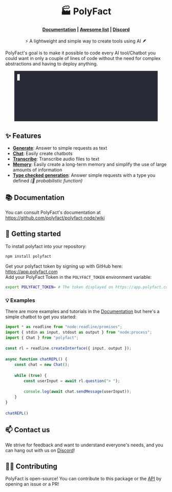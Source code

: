 <h1 align="center">🏭 PolyFact</h1>

<h4 align="center">
    <a href="https://github.com/polyfact/polyfact-node/wiki">Documentation</a> |
    <a href="https://github.com/polyfact/awesome-polyfact">Awesome list</a> |
    <a href="https://discord.gg/8mkBfDXNTM">Discord</a>
</h4>

<p align="center">⚡ A lightweight and simple way to create tools using AI 🪶</p>

PolyFact's goal is to make it possible to code every AI tool/Chatbot you could want in only a couple of lines of code without the need for complex abstractions and having to deploy anything.

<p align="center"><img src="demo.gif" /></p>

## ✨ Features
- **[Generate](https://github.com/polyfact/polyfact-node/wiki/generate)**: Answer to simple requests as text
- **[Chat](https://github.com/polyfact/polyfact-node/wiki/chat)**: Easily create chatbots
- **[Transcribe](https://github.com/polyfact/polyfact-node/wiki/transcribe)**: Transcribe audio files to text
- **[Memory](https://github.com/polyfact/polyfact-node/wiki/memory)**: Easily create a long-term memory and simplify the use of large amounts of information
- **[Type checked generation](https://github.com/polyfact/polyfact-node/wiki/generateWithType)**: Answer simple requests with a type you defined *(🎲 probabilistic function)*

## 📚 Documentation

You can consult PolyFact's documentation at https://github.com/polyfact/polyfact-node/wiki

## 🚀 Getting started

To install polyfact into your repository:

```bash
npm install polyfact
```

Get your polyfact token by signing up with GitHub here: https://app.polyfact.com<br/>
Add your PolyFact Token in the `POLYFACT_TOKEN` environment variable:

```bash
export POLYFACT_TOKEN= # The token displayed on https://app.polyfact.com
```

### 💡 Examples

There are more examples and tutorials in the [Documentation](https://github.com/polyfact/polyfact-node/wiki) but here's a simple chatbot to get you started:

```js
import * as readline from "node:readline/promises";
import { stdin as input, stdout as output } from "node:process";
import { Chat } from "polyfact";

const rl = readline.createInterface({ input, output });

async function chatREPL() {
    const chat = new Chat();

    while (true) {
        const userInput = await rl.question("> ");

        console.log(await chat.sendMessage(userInput));
    }
}

chatREPL()
```

## 📫 Contact us

We strive for feedback and want to understand everyone's needs, and you can hang out with us on [Discord](https://discord.gg/8mkBfDXNTM)!

## 🧑‍💻 Contributing

PolyFact is open-source! You can contribute to this package or the [API](https://github.com/polyfact/polyfact-api-go) by opening an issue or a PR!
